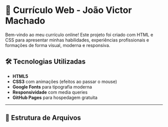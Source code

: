 # 💼 Currículo Web - João Victor Machado

Bem-vindo ao meu currículo online! Este projeto foi criado com HTML e CSS para apresentar minhas habilidades, experiências profissionais e formações de forma visual, moderna e responsiva.


## 🛠 Tecnologias Utilizadas

- **HTML5**
- **CSS3** com animações (efeitos ao passar o mouse)
- **Google Fonts** para tipografia moderna
- **Responsividade** com media queries
- **GitHub Pages** para hospedagem gratuita

---

## 📁 Estrutura de Arquivos

